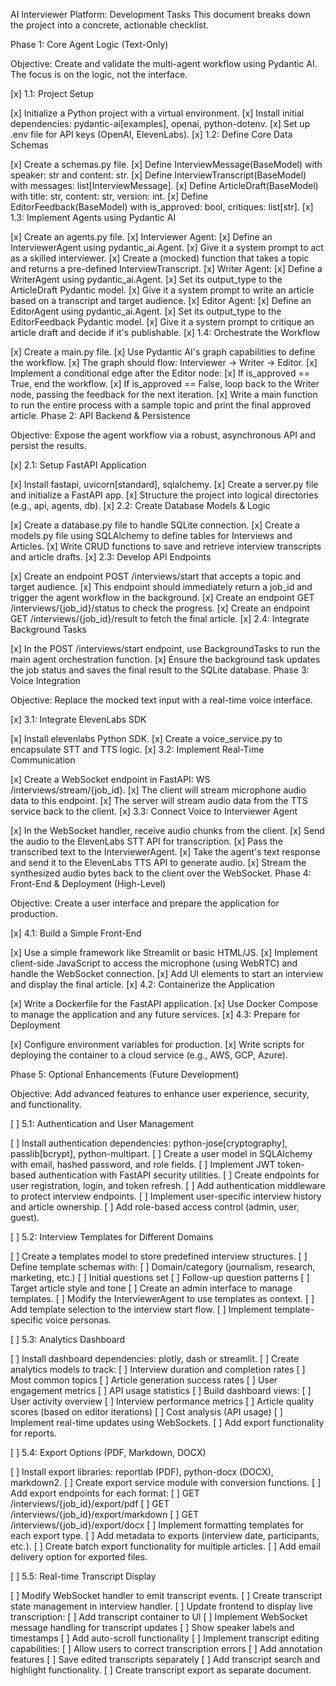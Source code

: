 AI Interviewer Platform: Development Tasks
This document breaks down the project into a concrete, actionable checklist.

Phase 1: Core Agent Logic (Text-Only)

Objective: Create and validate the multi-agent workflow using Pydantic AI. The focus is on the logic, not the interface.

[x] 1.1: Project Setup

[x] Initialize a Python project with a virtual environment.
[x] Install initial dependencies: pydantic-ai[examples], openai, python-dotenv.
[x] Set up .env file for API keys (OpenAI, ElevenLabs).
[x] 1.2: Define Core Data Schemas

[x] Create a schemas.py file.
[x] Define InterviewMessage(BaseModel) with speaker: str and content: str.
[x] Define InterviewTranscript(BaseModel) with messages: list[InterviewMessage].
[x] Define ArticleDraft(BaseModel) with title: str, content: str, version: int.
[x] Define EditorFeedback(BaseModel) with is_approved: bool, critiques: list[str].
[x] 1.3: Implement Agents using Pydantic AI

[x] Create an agents.py file.
[x] Interviewer Agent:
[x] Define an InterviewerAgent using pydantic_ai.Agent.
[x] Give it a system prompt to act as a skilled interviewer.
[x] Create a (mocked) function that takes a topic and returns a pre-defined InterviewTranscript.
[x] Writer Agent:
[x] Define a WriterAgent using pydantic_ai.Agent.
[x] Set its output_type to the ArticleDraft Pydantic model.
[x] Give it a system prompt to write an article based on a transcript and target audience.
[x] Editor Agent:
[x] Define an EditorAgent using pydantic_ai.Agent.
[x] Set its output_type to the EditorFeedback Pydantic model.
[x] Give it a system prompt to critique an article draft and decide if it's publishable.
[x] 1.4: Orchestrate the Workflow

[x] Create a main.py file.
[x] Use Pydantic AI's graph capabilities to define the workflow.
[x] The graph should flow: Interviewer -> Writer -> Editor.
[x] Implement a conditional edge after the Editor node:
[x] If is_approved == True, end the workflow.
[x] If is_approved == False, loop back to the Writer node, passing the feedback for the next iteration.
[x] Write a main function to run the entire process with a sample topic and print the final approved article.
Phase 2: API Backend & Persistence

Objective: Expose the agent workflow via a robust, asynchronous API and persist the results.

[x] 2.1: Setup FastAPI Application

[x] Install fastapi, uvicorn[standard], sqlalchemy.
[x] Create a server.py file and initialize a FastAPI app.
[x] Structure the project into logical directories (e.g., api, agents, db).
[x] 2.2: Create Database Models & Logic

[x] Create a database.py file to handle SQLite connection.
[x] Create a models.py file using SQLAlchemy to define tables for Interviews and Articles.
[x] Write CRUD functions to save and retrieve interview transcripts and article drafts.
[x] 2.3: Develop API Endpoints

[x] Create an endpoint POST /interviews/start that accepts a topic and target audience.
[x] This endpoint should immediately return a job_id and trigger the agent workflow in the background.
[x] Create an endpoint GET /interviews/{job_id}/status to check the progress.
[x] Create an endpoint GET /interviews/{job_id}/result to fetch the final article.
[x] 2.4: Integrate Background Tasks

[x] In the POST /interviews/start endpoint, use BackgroundTasks to run the main agent orchestration function.
[x] Ensure the background task updates the job status and saves the final result to the SQLite database.
Phase 3: Voice Integration

Objective: Replace the mocked text input with a real-time voice interface.

[x] 3.1: Integrate ElevenLabs SDK

[x] Install elevenlabs Python SDK.
[x] Create a voice_service.py to encapsulate STT and TTS logic.
[x] 3.2: Implement Real-Time Communication

[x] Create a WebSocket endpoint in FastAPI: WS /interviews/stream/{job_id}.
[x] The client will stream microphone audio data to this endpoint.
[x] The server will stream audio data from the TTS service back to the client.
[x] 3.3: Connect Voice to Interviewer Agent

[x] In the WebSocket handler, receive audio chunks from the client.
[x] Send the audio to the ElevenLabs STT API for transcription.
[x] Pass the transcribed text to the InterviewerAgent.
[x] Take the agent's text response and send it to the ElevenLabs TTS API to generate audio.
[x] Stream the synthesized audio bytes back to the client over the WebSocket.
Phase 4: Front-End & Deployment (High-Level)

Objective: Create a user interface and prepare the application for production.

[x] 4.1: Build a Simple Front-End

[x] Use a simple framework like Streamlit or basic HTML/JS.
[x] Implement client-side JavaScript to access the microphone (using WebRTC) and handle the WebSocket connection.
[x] Add UI elements to start an interview and display the final article.
[x] 4.2: Containerize the Application

[x] Write a Dockerfile for the FastAPI application.
[x] Use Docker Compose to manage the application and any future services.
[x] 4.3: Prepare for Deployment

[x] Configure environment variables for production.
[x] Write scripts for deploying the container to a cloud service (e.g., AWS, GCP, Azure).

Phase 5: Optional Enhancements (Future Development)

Objective: Add advanced features to enhance user experience, security, and functionality.

[ ] 5.1: Authentication and User Management

[ ] Install authentication dependencies: python-jose[cryptography], passlib[bcrypt], python-multipart.
[ ] Create a user model in SQLAlchemy with email, hashed password, and role fields.
[ ] Implement JWT token-based authentication with FastAPI security utilities.
[ ] Create endpoints for user registration, login, and token refresh.
[ ] Add authentication middleware to protect interview endpoints.
[ ] Implement user-specific interview history and article ownership.
[ ] Add role-based access control (admin, user, guest).

[ ] 5.2: Interview Templates for Different Domains

[ ] Create a templates model to store predefined interview structures.
[ ] Define template schemas with:
[ ] Domain/category (journalism, research, marketing, etc.)
[ ] Initial questions set
[ ] Follow-up question patterns
[ ] Target article style and tone
[ ] Create an admin interface to manage templates.
[ ] Modify the InterviewerAgent to use templates as context.
[ ] Add template selection to the interview start flow.
[ ] Implement template-specific voice personas.

[ ] 5.3: Analytics Dashboard

[ ] Install dashboard dependencies: plotly, dash or streamlit.
[ ] Create analytics models to track:
[ ] Interview duration and completion rates
[ ] Most common topics
[ ] Article generation success rates
[ ] User engagement metrics
[ ] API usage statistics
[ ] Build dashboard views:
[ ] User activity overview
[ ] Interview performance metrics
[ ] Article quality scores (based on editor iterations)
[ ] Cost analysis (API usage)
[ ] Implement real-time updates using WebSockets.
[ ] Add export functionality for reports.

[ ] 5.4: Export Options (PDF, Markdown, DOCX)

[ ] Install export libraries: reportlab (PDF), python-docx (DOCX), markdown2.
[ ] Create export service module with conversion functions.
[ ] Add export endpoints for each format:
[ ] GET /interviews/{job_id}/export/pdf
[ ] GET /interviews/{job_id}/export/markdown
[ ] GET /interviews/{job_id}/export/docx
[ ] Implement formatting templates for each export type.
[ ] Add metadata to exports (interview date, participants, etc.).
[ ] Create batch export functionality for multiple articles.
[ ] Add email delivery option for exported files.

[ ] 5.5: Real-time Transcript Display

[ ] Modify WebSocket handler to emit transcript events.
[ ] Create transcript state management in interview handler.
[ ] Update frontend to display live transcription:
[ ] Add transcript container to UI
[ ] Implement WebSocket message handling for transcript updates
[ ] Show speaker labels and timestamps
[ ] Add auto-scroll functionality
[ ] Implement transcript editing capabilities:
[ ] Allow users to correct transcription errors
[ ] Add annotation features
[ ] Save edited transcripts separately
[ ] Add transcript search and highlight functionality.
[ ] Create transcript export as separate document.
